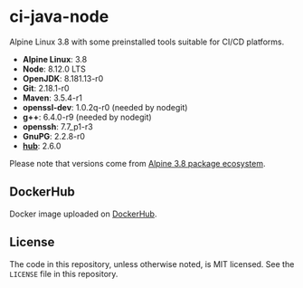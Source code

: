 # ci-java-node
Alpine Linux 3.8 with some preinstalled tools suitable for CI/CD platforms.

* **Alpine Linux**: 3.8
* **Node**: 8.12.0 LTS
* **OpenJDK**: 8.181.13-r0
* **Git**: 2.18.1-r0
* **Maven**: 3.5.4-r1
* **openssl-dev**: 1.0.2q-r0 (needed by nodegit)
* **g++**: 6.4.0-r9 (needed by nodegit)
* **openssh**: 7.7_p1-r3
* **GnuPG**: 2.2.8-r0
* **[hub](https://hub.github.com/)**: 2.6.0

Please note that versions come from [Alpine 3.8 package ecosystem](https://pkgs.alpinelinux.org/packages?branch=v3.8).

## DockerHub
Docker image uploaded on [DockerHub](https://hub.docker.com/r/daniloarcidiacono/ci-java-node/).

## License
The code in this repository, unless otherwise noted, is MIT licensed. See the `LICENSE` file in this repository.
